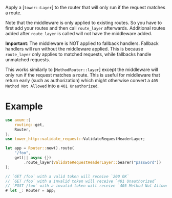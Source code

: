 Apply a [`tower::Layer`] to the router that will only run if the request matches
a route.

Note that the middleware is only applied to existing routes. So you have to
first add your routes and then call `route_layer` afterwards. Additional routes
added after `route_layer` is called will not have the middleware added.

**Important**: The middleware is NOT applied to fallback handlers. Fallback handlers
will run without the middleware applied. This is because `route_layer` only applies
to matched requests, while fallbacks handle unmatched requests.

This works similarly to [`MethodRouter::layer`] except the middleware will only run if
the request matches a route. This is useful for middleware that return early
(such as authorization) which might otherwise convert a `405 Method Not Allowed` into a
`401 Unauthorized`.

# Example

```rust
use axum::{
    routing::get,
    Router,
};
use tower_http::validate_request::ValidateRequestHeaderLayer;

let app = Router::new().route(
    "/foo",
    get(|| async {})
        .route_layer(ValidateRequestHeaderLayer::bearer("password"))
);

// `GET /foo` with a valid token will receive `200 OK`
// `GET /foo` with a invalid token will receive `401 Unauthorized`
// `POST /foo` with a invalid token will receive `405 Method Not Allowed`
# let _: Router = app;
```
